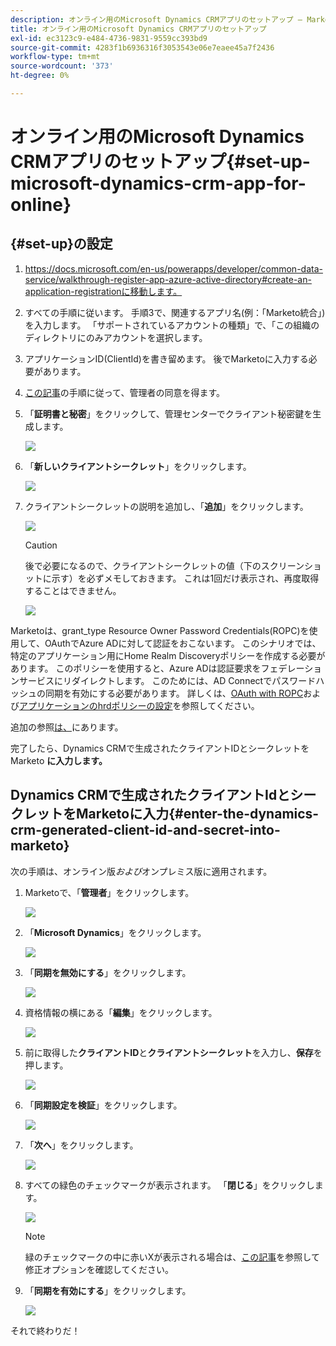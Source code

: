 ```yaml
---
description: オンライン用のMicrosoft Dynamics CRMアプリのセットアップ — Marketoドキュメント — 製品ドキュメント
title: オンライン用のMicrosoft Dynamics CRMアプリのセットアップ
exl-id: ec3123c9-e484-4736-9831-9559cc393bd9
source-git-commit: 4283f1b6936316f3053543e06e7eaee45a7f2436
workflow-type: tm+mt
source-wordcount: '373'
ht-degree: 0%

---
```


# オンライン用のMicrosoft Dynamics CRMアプリのセットアップ{#set-up-microsoft-dynamics-crm-app-for-online}

## {#set-up}の設定

1. https://docs.microsoft.com/en-us/powerapps/developer/common-data-service/walkthrough-register-app-azure-active-directory#create-an-application-registrationに移動します。

1. すべての手順に従います。 手順3で、関連するアプリ名(例：「Marketo統合」)を入力します。 「サポートされているアカウントの種類」で、「この組織のディレクトリにのみアカウントを選択します。

1. アプリケーションID(ClientId)を書き留めます。 後でMarketoに入力する必要があります。

1. [この記事](/help/marketo/product-docs/crm-sync/microsoft-dynamics-sync/sync-setup/set-up-oauth-authentication-for-dynamics/grant-consent-for-client-id-and-app-registration.md)の手順に従って、管理者の同意を得ます。

1. 「**証明書と秘密**」をクリックして、管理センターでクライアント秘密鍵を生成します。

   ![](assets/set-up-microsoft-dynamics-crm-app-for-online-1.png)

1. 「**新しいクライアントシークレット**」をクリックします。

   ![](assets/set-up-microsoft-dynamics-crm-app-for-online-2.png)

1. クライアントシークレットの説明を追加し、「**追加**」をクリックします。

   ![](assets/set-up-microsoft-dynamics-crm-app-for-online-3.png)

   >[!CAUTION]
   >
   >後で必要になるので、クライアントシークレットの値（下のスクリーンショットに示す）を必ずメモしておきます。 これは1回だけ表示され、再度取得することはできません。

   ![](assets/set-up-microsoft-dynamics-crm-app-for-online-4.png)

Marketoは、grant_type Resource Owner Password Credentials(ROPC)を使用して、OAuthでAzure ADに対して認証をおこないます。 このシナリオでは、特定のアプリケーション用にHome Realm Discoveryポリシーを作成する必要があります。 このポリシーを使用すると、Azure ADは認証要求をフェデレーションサービスにリダイレクトします。 このためには、AD Connectでパスワードハッシュの同期を有効にする必要があります。 詳しくは、[OAuth with ROPC](https://docs.microsoft.com/en-us/azure/active-directory/develop/v2-oauth-ropc)および[アプリケーションのhrdポリシーの設定](https://docs.microsoft.com/en-us/azure/active-directory/manage-apps/configure-authentication-for-federated-users-portal#example-set-an-hrd-policy-for-an-application)を参照してください。

追加の参照[は、](https://docs.microsoft.com/en-us/azure/active-directory/reports-monitoring/concept-all-sign-ins#:~:text=Interactive%20user%20sign%2Dins%20are,as%20the%20Microsoft%20Authenticator%20app.&amp;text=This%20report%20also%20includes%20federated,are%20federated%20to%20Azure%20AD.)にあります。

完了したら、Dynamics CRMで生成されたクライアントIDとシークレットをMarketo **に入力します。**

## Dynamics CRMで生成されたクライアントIdとシークレットをMarketoに入力{#enter-the-dynamics-crm-generated-client-id-and-secret-into-marketo}

次の手順は、オンライン版&#x200B;_および_&#x200B;オンプレミス版に適用されます。

1. Marketoで、「**管理者**」をクリックします。

   ![](assets/set-up-microsoft-dynamics-crm-app-for-online-5.png)

1. 「**Microsoft Dynamics**」をクリックします。

   ![](assets/set-up-microsoft-dynamics-crm-app-for-online-6.png)

1. 「**同期を無効にする**」をクリックします。

   ![](assets/set-up-microsoft-dynamics-crm-app-for-online-7.png)

1. 資格情報の横にある「**編集**」をクリックします。

   ![](assets/set-up-microsoft-dynamics-crm-app-for-online-8.png)

1. 前に取得した&#x200B;**クライアントID**&#x200B;と&#x200B;**クライアントシークレット**&#x200B;を入力し、**保存**&#x200B;を押します。

   ![](assets/set-up-microsoft-dynamics-crm-app-for-online-9.png)

1. 「**同期設定を検証**」をクリックします。

   ![](assets/set-up-microsoft-dynamics-crm-app-for-online-10.png)

1. 「**次へ**」をクリックします。

   ![](assets/set-up-microsoft-dynamics-crm-app-for-online-11.png)

1. すべての緑色のチェックマークが表示されます。 「**閉じる**」をクリックします。

   ![](assets/set-up-microsoft-dynamics-crm-app-for-online-12.png)

   >[!NOTE]
   >
   >緑のチェックマークの中に赤いXが表示される場合は、[この記事](/help/marketo/product-docs/crm-sync/microsoft-dynamics-sync/sync-setup/validate-microsoft-dynamics-sync/fix-dynamics-validation-sync-issues.md)を参照して修正オプションを確認してください。

1. 「**同期を有効にする**」をクリックします。

   ![](assets/set-up-microsoft-dynamics-crm-app-for-online-13.png)

それで終わりだ！
